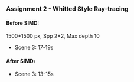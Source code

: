 ### Assignment 2 - Whitted Style Ray-tracing



#### Before SIMD:

1500*1500 px, Spp 2\*2, Max depth 10

* Scene 3: 17-19s



#### After SIMD:

* Scene 3: 13-15s